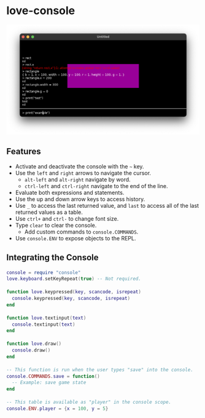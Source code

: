 # love-console

![](./demo.png)

## Features
- Activate and deactivate the console with the `~` key.
- Use the `left` and `right` arrows to navigate the cursor.
  - `alt-left` and `alt-right` navigate by word.
  - `ctrl-left` and `ctrl-right` navigate to the end of the line.
- Evaluate both expressions and statements.
- Use the up and down arrow keys to access history.
- Use `_` to access the last returned value, and `last` to access all of the last returned values as a table.
- Use `ctrl+` and `ctrl-` to change font size.
- Type `clear` to clear the console.
  - Add custom commands to `console.COMMANDS`.
- Use `console.ENV` to expose objects to the REPL.

## Integrating the Console

```lua
console = require "console"
love.keyboard.setKeyRepeat(true) -- Not required.

function love.keypressed(key, scancode, isrepeat)
  console.keypressed(key, scancode, isrepeat)
end

function love.textinput(text)
  console.textinput(text)
end

function love.draw()
  console.draw()
end

-- This function is run when the user types "save" into the console.
console.COMMANDS.save = function()
  -- Example: save game state
end

-- This table is available as "player" in the console scope.
console.ENV.player = {x = 100, y = 5}
```

